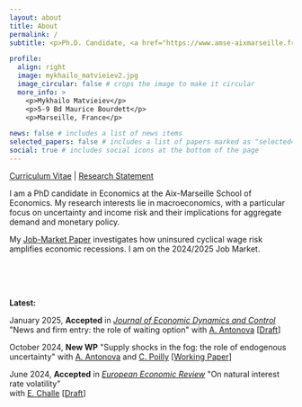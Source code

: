 ```yaml
---
layout: about
title: About
permalink: /
subtitle: <p>Ph.D. Candidate, <a href="https://www.amse-aixmarseille.fr/fr" target="_blank">Aix-Marseille School of Economics</a></p><p>mykhailo.matvieiev[at]univ-amu.fr</p>

profile:
  align: right
  image: mykhailo_matvieiev2.jpg
  image_circular: false # crops the image to make it circular
  more_info: >
    <p>Mykhailo Matvieiev</p>
    <p>5-9 Bd Maurice Bourdett</p>
    <p>Marseille, France</p>

news: false # includes a list of news items
selected_papers: false # includes a list of papers marked as "selected={true}"
social: true # includes social icons at the bottom of the page
---
```

<a href="https://mykhailo-matvieiev.github.io/assets/pdf/CV_Matvieiev.pdf" target="_blank">Curriculum Vitae</a> <span>&#124;</span> <a href="https://mykhailo-matvieiev.github.io/assets/pdf/Research_Statement.pdf" target="_blank">Research Statement</a> 

I am a PhD candidate in Economics at the Aix-Marseille School of Economics. My research interests lie in macroeconomics, with a particular focus on uncertainty and income risk and their implications for aggregate demand and monetary policy.

My <a href="https://mykhailo-matvieiev.github.io/assets/pdf/JMP_Matvieiev.pdf" target="_blank">Job-Market Paper</a> investigates how uninsured cyclical wage risk amplifies economic recessions. I am on the 2024/2025 Job Market.

<br/>
<br/>
<br/>

<b>Latest:</b>

January 2025, <b>Accepted</b> in <i><u>Journal of Economic Dynamics and Control</u></i> "News and firm entry: the role of waiting option" with <a href="https://sites.google.com/view/anastasiia-antonova/" target="_blank"><u>A. Antonova</u></a> [<a href="https://mykhailo-matvieiev.github.io/assets/pdf/News_shocks.pdf" target="_blank">Draft</a>]

October 2024, <b>New WP</b> "Supply shocks in the fog: the role of endogenous uncertainty" with <a href="https://sites.google.com/view/anastasiia-antonova/" target="_blank"><u>A. Antonova</u></a> and <a href="https://sites.google.com/view/celinepoilly" target="_blank"><u>C. Poilly</u></a> [<a href="https://mykhailo-matvieiev.github.io/assets/pdf/Endogenous_Uncertainty_WP.pdf" target="_blank">Working Paper</a>]

June 2024, <b>Accepted</b> in <i><u>European Economic Review</u></i> "On natural interest rate volatility" <br/> with <a href="https://sites.google.com/site/edouardchalle/" target="_blank"><u>E. Challe</u></a> [<a href="https://mykhailo-matvieiev.github.io/assets/pdf/Natural_interest_rate.pdf" target="_blank">Draft</a>]
